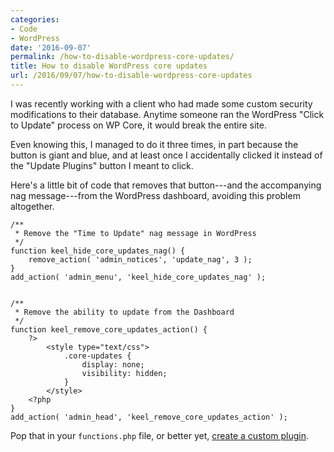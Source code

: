 ```yaml
---
categories:
- Code
- WordPress
date: '2016-09-07'
permalink: /how-to-disable-wordpress-core-updates/
title: How to disable WordPress core updates
url: /2016/09/07/how-to-disable-wordpress-core-updates
---
```


I was recently working with a client who had made some custom security modifications to their database. Anytime someone ran the WordPress "Click to Update" process on WP Core, it would break the entire site.

Even knowing this, I managed to do it three times, in part because the button is giant and blue, and at least once I accidentally clicked it instead of the "Update Plugins" button I meant to click.

Here's a little bit of code that removes that button---and the accompanying nag message---from the WordPress dashboard, avoiding this problem altogether.

```lang-php
/**
 * Remove the "Time to Update" nag message in WordPress
 */
function keel_hide_core_updates_nag() {
    remove_action( 'admin_notices', 'update_nag', 3 );
}
add_action( 'admin_menu', 'keel_hide_core_updates_nag' );


/**
 * Remove the ability to update from the Dashboard
 */
function keel_remove_core_updates_action() {
	?>
		<style type="text/css">
			.core-updates {
				display: none;
				visibility: hidden;
			}
		</style>
	<?php
}
add_action( 'admin_head', 'keel_remove_core_updates_action' );
```

Pop that in your `functions.php` file, or better yet, [create a custom plugin](https://github.com/cferdinandi/gmt-disable-wp-core-updates).